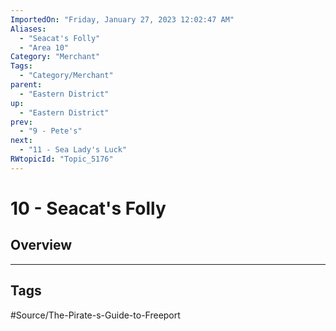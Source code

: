 ```yaml
---
ImportedOn: "Friday, January 27, 2023 12:02:47 AM"
Aliases:
  - "Seacat's Folly"
  - "Area 10"
Category: "Merchant"
Tags:
  - "Category/Merchant"
parent:
  - "Eastern District"
up:
  - "Eastern District"
prev:
  - "9 - Pete's"
next:
  - "11 - Sea Lady's Luck"
RWtopicId: "Topic_5176"
---
```

# 10 - Seacat's Folly
## Overview

---
## Tags
#Source/The-Pirate-s-Guide-to-Freeport

